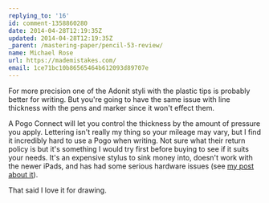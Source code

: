 ```yaml
---
replying_to: '16'
id: comment-1358860280
date: 2014-04-28T12:19:35Z
updated: 2014-04-28T12:19:35Z
_parent: /mastering-paper/pencil-53-review/
name: Michael Rose
url: https://mademistakes.com/
email: 1ce71bc10b86565464b612093d89707e
---
```


For more precision one of the Adonit styli with the plastic tips is probably
better for writing. But you're going to have the same issue with line thickness
with the pens and marker since it won't effect them.

A Pogo Connect will let you control the thickness by the amount of pressure you
apply. Lettering isn't really my thing so your mileage may vary, but I find it
incredibly hard to use a Pogo when writing. Not sure what their return policy is
but it's something I would try first before buying to see if it suits your
needs. It's an expensive stylus to sink money into, doesn't work with the newer
iPads, and has had some serious hardware issues (see
[my post about it](https://mademistakes.com/mastering-paper/pogo-connect-smart-pen/)).

That said I love it for drawing.
